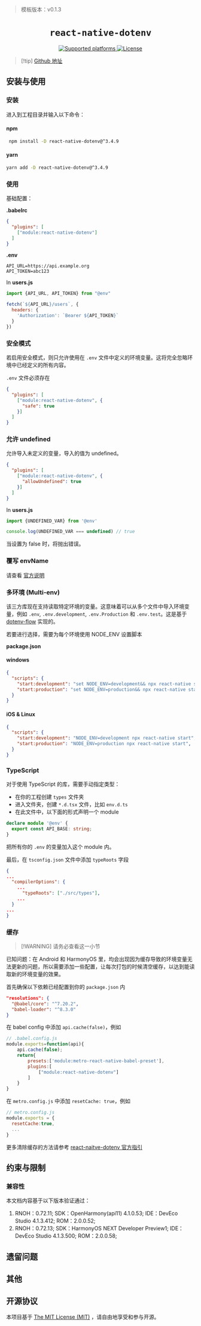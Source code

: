 > 模板版本：v0.1.3

<p align="center">
  <h1 align="center"> <code>react-native-dotenv</code> </h1>
</p>
<p align="center">
 	<a href="https://github.com/goatandsheep/react-native-dotenv">
          <img src="https://img.shields.io/badge/platforms-android%20|%20ios%20|%20web%20|%20harmony%20-lightgrey.svg" alt="Supported platforms" />
    </a>
    <a href="https://github.com/goatandsheep/react-native-dotenv/blob/main/LICENSE">
        <img src="https://img.shields.io/badge/license-MIT-green.svg" alt="License" />
    </a>
</p>

>[!tip] [Github 地址](https://github.com/goatandsheep/react-native-dotenv)


## 安装与使用

### 安装

进入到工程目录并输入以下命令：

<!-- tabs:start -->

#### **npm**

```bash
 npm install -D react-native-dotenv@^3.4.9
```

#### **yarn**

```bash
yarn add -D react-native-dotenv@^3.4.9
```

<!-- tabs:end -->

### 使用

基础配置：

**.babelrc**

```json
{
  "plugins": [
    ["module:react-native-dotenv"]
  ]
}
```

**.env**

```
API_URL=https://api.example.org
API_TOKEN=abc123
```

In **users.js**

```js
import {API_URL, API_TOKEN} from "@env"

fetch(`${API_URL}/users`, {
  headers: {
    'Authorization': `Bearer ${API_TOKEN}`
  }
})
```

### 安全模式

若启用安全模式，则只允许使用在 `.env` 文件中定义的环境变量。这将完全忽略环境中已经定义的所有内容。

`.env`  文件必须存在

```json
{
  "plugins": [
    ["module:react-native-dotenv", {
      "safe": true
    }]
  ]
}
```

### 允许 undefined

允许导入未定义的变量，导入的值为 undefined。

```json
{
  "plugins": [
    ["module:react-native-dotenv", {
      "allowUndefined": true
    }]
  ]
}
```

In **users.js**

```js
import {UNDEFINED_VAR} from '@env'

console.log(UNDEFINED_VAR === undefined) // true
```

当设置为 false 时，将抛出错误。

### 覆写 envName

请查看 [官方说明](https://github.com/goatandsheep/react-native-dotenv?tab=readme-ov-file#override-envname)

### 多环境 (Multi-env)

该三方库现在支持读取特定环境的变量。这意味着可以从多个文件中导入环境变量，例如 `.env`, `.env.development`, `.env.Production` 和 `.env.test`。这是基于 [dotenv-flow](https://www.npmjs.com/package/dotenv-flow) 实现的。


若要进行选择，需要为每个环境使用 NODE_ENV 设置脚本

**package.json**

<!-- tabs:start -->

#### **windows**

```json
{
  "scripts": {
    "start:development": "set NODE_ENV=development&& npx react-native start",
    "start:production": "set NODE_ENV=production&& npx react-native start",
  }
}
```

#### **iOS & Linux**

```json
{
  "scripts": {
    "start:development": "NODE_ENV=development npx react-native start",
    "start:production": "NODE_ENV=production npx react-native start",
  }
}
```

<!-- tabs:end -->

### TypeScript

对于使用 TypeScript 的库，需要手动指定类型：

- 在你的工程创建 `types` 文件夹
- 进入文件夹，创建 `*.d.tsx` 文件，比如 `env.d.ts`
- 在此文件中，以下面的形式声明一个 module

```ts
declare module '@env' {
  export const API_BASE: string;
}
```

把所有你的 `.env` 的变量加入这个 module 内。

最后，在  `tsconfig.json` 文件中添加 `typeRoots` 字段

```json
{
...
  "compilerOptions": {
    ...
      "typeRoots": ["./src/types"],
    ...  
  }
...
}
```

### 缓存

> [!WARNING] 请务必查看这一小节

已知问题：在 Android 和 HarmonyOS 里，均会出现因为缓存导致的环境变量无法更新的问题，所以需要添加一些配置，让每次打包的时候清空缓存，以达到能读取新的环境变量的效果。

首先确保以下依赖已经配置到你的 `package.json` 内

```json
"resolutions": {
  "@babel/core": "^7.20.2",
  "babel-loader": "^8.3.0"
}
```

在 babel config 中添加 `api.cache(false)`，例如

```js
// .babel.config.js
module.exports=function(api){
	api.cache(false);
	return{
		presets:['module:metro-react-native-babel-preset'],
		plugins:[
			["module:react-native-dotenv"]
		]
	}
}
```

在 `metro.config.js` 中添加 `resetCache: true`，例如

```js
// metro.config.js
module.exports = {
  resetCache:true,
  ...
}
```

更多清除缓存的方法请参考 [react-naitve-dotenv 官方指引](https://github.com/goatandsheep/react-native-dotenv)


## 约束与限制

### 兼容性

本文档内容基于以下版本验证通过：

1. RNOH：0.72.11; SDK：OpenHarmony(api11) 4.1.0.53; IDE：DevEco Studio 4.1.3.412; ROM：2.0.0.52;
2. RNOH：0.72.13; SDK：HarmonyOS NEXT Developer Preview1; IDE：DevEco Studio 4.1.3.500; ROM：2.0.0.58;

## 遗留问题

## 其他

## 开源协议

本项目基于 [The MIT License (MIT)](https://github.com/goatandsheep/react-native-dotenv/blob/main/LICENSE) ，请自由地享受和参与开源。

